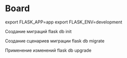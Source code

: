 # Board

export FLASK_APP=app
export FLASK_ENV=development



Создание миграций
flask db init

Создание сценариев миграции
flask db migrate

Применение изменений
flask db upgrade
